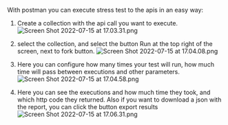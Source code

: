 With postman you can execute stress test to the apis in an easy way:
1. Create a collection with the api call you want to execute.
![Screen Shot 2022-07-15 at 17.03.31.png](/.attachments/Screen%20Shot%202022-07-15%20at%2017.03.31-1367f234-6ef0-43c4-8b31-00fcbe6287f4.png)

2. select the collection, and select the button Run at the top right of the screen, next to fork button.
![Screen Shot 2022-07-15 at 17.04.08.png](/.attachments/Screen%20Shot%202022-07-15%20at%2017.04.08-871d6f5b-d691-490c-af22-855b096413d0.png)

3. Here you can configure how many times your test will run, how much time will pass between executions and other parameters.
![Screen Shot 2022-07-15 at 17.04.58.png](/.attachments/Screen%20Shot%202022-07-15%20at%2017.04.58-2d0e337d-97a8-4c86-ab07-b028790ef7b1.png)

4. Here you can see the executions and how much time they took, and which http code they returned. Also if you want to download a json with the report, you can click the button export results
![Screen Shot 2022-07-15 at 17.06.31.png](/.attachments/Screen%20Shot%202022-07-15%20at%2017.06.31-1475bd04-a6cc-4e21-ad33-4df7dd3b4d92.png)